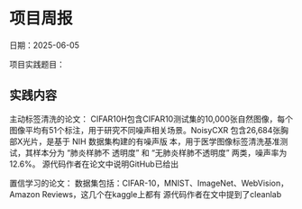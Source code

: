 # 项目周报

日期：2025-06-05

项目实践题目：

## 实践内容
主动标签清洗的论文：
CIFAR10H包含CIFAR10测试集的10,000张自然图像，每个
图像平均有51个标注，用于研究不同噪声相关场景。NoisyCXR
包含26,684张胸部X光片，是基于 NIH 数据集构建的有噪声版
本，用于医学图像标签清洗基准测试，其样本分为 “肺炎样肺不
透明度” 和 “无肺炎样肺不透明度” 两类，噪声率为 12.6%。
源代码作者在论文中说明GitHub已给出

置信学习的论文：
数据集包括：CIFAR-10，MNIST、ImageNet、WebVision，
Amazon Reviews，这几个在kaggle上都有
源代码作者在文中提到了cleanlab






